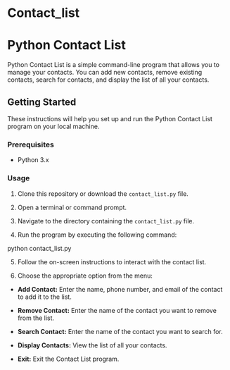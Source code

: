 # Contact_list

# Python Contact List

Python Contact List is a simple command-line program that allows you to manage your contacts. You can add new contacts, remove existing contacts, search for contacts, and display the list of all your contacts.

## Getting Started

These instructions will help you set up and run the Python Contact List program on your local machine.

### Prerequisites

- Python 3.x

### Usage

1. Clone this repository or download the `contact_list.py` file.

2. Open a terminal or command prompt.

3. Navigate to the directory containing the `contact_list.py` file.

4. Run the program by executing the following command:

python contact_list.py


5. Follow the on-screen instructions to interact with the contact list.

6. Choose the appropriate option from the menu:

- **Add Contact:** Enter the name, phone number, and email of the contact to add it to the list.

- **Remove Contact:** Enter the name of the contact you want to remove from the list.

- **Search Contact:** Enter the name of the contact you want to search for.

- **Display Contacts:** View the list of all your contacts.

- **Exit:** Exit the Contact List program.

